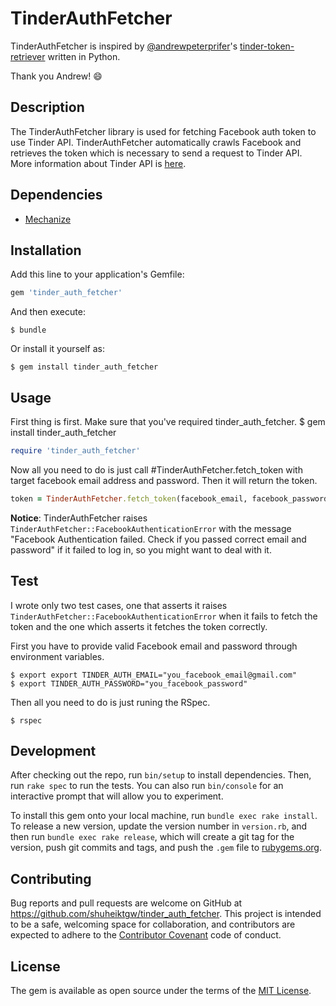 # TinderAuthFetcher

TinderAuthFetcher is inspired by [@andrewpeterprifer](https://github.com/andrewpeterprifer)'s [tinder-token-retriever](https://github.com/andrewpeterprifer/tinder-token-retriever) written in Python.

Thank you Andrew! :smile:

## Description
The TinderAuthFetcher library is used for fetching Facebook auth token to use Tinder API. TinderAuthFetcher automatically crawls Facebook and retrieves the token which is necessary to send a request to Tinder API. More information about Tinder API is [here](https://gist.github.com/rtt/10403467).

## Dependencies
- [Mechanize](https://github.com/sparklemotion/mechanize)

## Installation

Add this line to your application's Gemfile:

```ruby
gem 'tinder_auth_fetcher'
```

And then execute:

    $ bundle

Or install it yourself as:

    $ gem install tinder_auth_fetcher

## Usage
First thing is first. Make sure that you've required tinder_auth_fetcher.
$ gem install tinder_auth_fetcher


```ruby
require 'tinder_auth_fetcher'
```

Now all you need to do is just call #TinderAuthFetcher.fetch_token with target facebook email address and password. Then it will return the token. 

```ruby
token = TinderAuthFetcher.fetch_token(facebook_email, facebook_password)
```

**Notice**: TinderAuthFetcher raises `TinderAuthFetcher::FacebookAuthenticationError` with the message "Facebook Authentication failed. Check if you passed correct email and password" if it failed to log in, so you might want to deal with it. 

## Test
I wrote only two test cases, one that asserts it raises `TinderAuthFetcher::FacebookAuthenticationError` when it fails to fetch the token and the one which asserts it fetches the token correctly.

First you have to provide valid Facebook email and password through environment variables.

    $ export export TINDER_AUTH_EMAIL="you_facebook_email@gmail.com"
    $ export TINDER_AUTH_PASSWORD="you_facebook_password"

Then all you need to do is just runing the RSpec.

    $ rspec

## Development

After checking out the repo, run `bin/setup` to install dependencies. Then, run `rake spec` to run the tests. You can also run `bin/console` for an interactive prompt that will allow you to experiment.

To install this gem onto your local machine, run `bundle exec rake install`. To release a new version, update the version number in `version.rb`, and then run `bundle exec rake release`, which will create a git tag for the version, push git commits and tags, and push the `.gem` file to [rubygems.org](https://rubygems.org).

## Contributing

Bug reports and pull requests are welcome on GitHub at https://github.com/shuheiktgw/tinder_auth_fetcher. This project is intended to be a safe, welcoming space for collaboration, and contributors are expected to adhere to the [Contributor Covenant](http://contributor-covenant.org) code of conduct.


## License

The gem is available as open source under the terms of the [MIT License](http://opensource.org/licenses/MIT).

